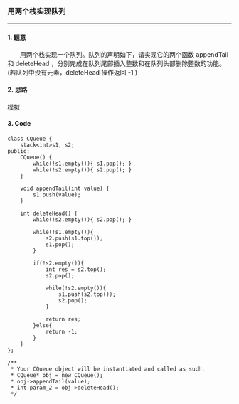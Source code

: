 ### 用两个栈实现队列

---

#### 1. 题意

&emsp;&emsp;用两个栈实现一个队列。队列的声明如下，请实现它的两个函数 appendTail 和 deleteHead ，分别完成在队列尾部插入整数和在队列头部删除整数的功能。(若队列中没有元素，deleteHead 操作返回 -1 )

#### 2. 思路

模拟

#### 3. Code

```
class CQueue {
    stack<int>s1, s2;
public:
    CQueue() {
        while(!s1.empty()){ s1.pop(); }
        while(!s2.empty()){ s2.pop(); }
    }
    
    void appendTail(int value) {
        s1.push(value);
    }
    
    int deleteHead() {
        while(!s2.empty()){ s2.pop(); }

        while(!s1.empty()){
            s2.push(s1.top());
            s1.pop();
        }

        if(!s2.empty()){
            int res = s2.top();
            s2.pop();

            while(!s2.empty()){
                s1.push(s2.top());
                s2.pop();
            }

            return res;
        }else{
            return -1;
        }
    }
};

/**
 * Your CQueue object will be instantiated and called as such:
 * CQueue* obj = new CQueue();
 * obj->appendTail(value);
 * int param_2 = obj->deleteHead();
 */
```